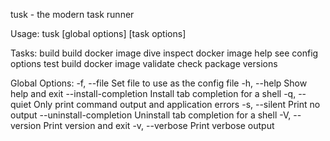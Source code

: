 tusk - the modern task runner

Usage:
   tusk [global options] <task> [task options]

Tasks:
   build     build docker image
   dive      inspect docker image
   help      see config options
   test      build docker image
   validate  check package versions

Global Options:
   -f, --file <file>                   Set file to use as the config file
   -h, --help                          Show help and exit
       --install-completion <shell>    Install tab completion for a shell
   -q, --quiet                         Only print command output and application errors
   -s, --silent                        Print no output
       --uninstall-completion <shell>  Uninstall tab completion for a shell
   -V, --version                       Print version and exit
   -v, --verbose                       Print verbose output
